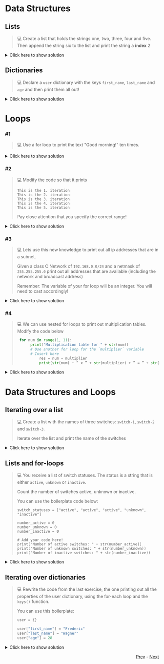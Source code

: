 # Data Structures

## Lists

> 💻 Create a list that holds the strings one, two, three, four and five. Then append the string six to the list and print the string a **index** 2

<details>
  <summary>Click here to show solution</summary>

```python
  l = ["one", "two", "three", "four", "five"]
  l.append("six")
  print(l[2])
```
</details>

## Dictionaries

> 💻 Declare a `user` dictionary with the keys `first_name`, `last_name` and `age` and then print them all out!

<details>
  <summary>Click here to show solution</summary>

```python
  user = {}

  user["first_name"] = "Marcel"
  user["last_name"] = "Neidinger"
  user["age"] = 24
  
  print(user["first_name"])
  print(user["last_name"])
  print(user["age"])
```

</details>

# Loops 

### #1

> 💻 Use a for loop to print the text "Good morning!" ten times.

<details>
  <summary>Click here to show solution</summary>

```python
  
  for a in range(0, 10):
    print("Good morning!")
```
</details>

### #2

> 💻 Modify the code so that it prints
>
> ```
> This is the 1. iteration
> This is the 2. iteration
> This is the 3. iteration
> This is the 4. iteration
> This is the 5. iteration
> ```
>
> Pay close attention that you specify the correct range!

<details>
  <summary>Click here to show solution</summary>

```python
  
  for a in range(1, 6):
    print("This is the " + str(a) + ". iteration")
```
</details>

### #3

> 💻 Lets use this new knowledge to print out all ip addresses that are in a subnet.
>
> Given a class C Network of `192.168.0.0/24` and a netmask of `255.255.255.0` print out all addresses that are available (including the network and broadcast address)
>
> Remember: The variable of your for loop will be an integer. You will need to cast accordingly!

<details>
  <summary>Click here to show solution</summary>

```python
  
  for host_part in range(0, 256):
    ip_address = "192.168.0." + str(host_part)
    print(ip_address)
```
</details>

### #4

> 💻 We can use nested for loops to print out multiplication tables. Modify the code below
>
> ```python
>  for num in range(1, 11):
>       print("Multiplication table for " + str(num))
>       # Use another for loop for the `multiplier` variable 
>       # Insert here
>           res = num ∗ multiplier
>           print(str(num) + ” x ” + str(multiplier) + ” = ” + str(res))
> ```

<details>
  <summary>Click here to show solution</summary>

```python
  
  for num in range(1, 11):
        print("Multiplication table for " + str(num))
        for multiplier in range(1, 11):
           res = num ∗ multiplier
           print(str(num) + ” x ” + str(multiplier) + ” = ” + str(res))
```
</details>

# Data Structures and Loops

## Iterating over a list

> 💻 Create a list with the names of three switches: `switch-1`, `switch-2` and `switch-3`.
>
> Iterate over the list and print the name of the switches

<details>
  <summary>Click here to show solution</summary>

```python
  l = ["switch-1", "switch-2", "switch-3"]
  for i in range(0, len(l)):
    print(l[i])
```
</details>

## Lists and for-loops

> 💻 You receive a list of switch statuses. The status is a string that is either `active`, `unknown` or `inactive`.
>
> Count the number of switches active, unknown or inactive.
>
> You can use the boilerplate code below:
>
> ```python‚
> switch_statuses = ["active", "active", "active", "unknown", "inactive"]
>
> number_active = 0
> number_unknown = 0
> number_inactive = 0
>
> # Add your code here!
> print("Number of active switches: " + str(number_active))
> print("Number of unknown switches: " + str(number_unknown))
> print("Number of inactive switches: " + str(number_inactive))
> ```

<details>
  <summary>Click here to show solution</summary>

```python
  
  switch_statuses = ["active", "active", "active", "unknown", "inactive"]
  
  number_active = 0
  number_unknown = 0
  number_inactive = 0

  # Add your code here!
  for status in switch_statuses:
    if status == "active":
        number_active += 1
    elif status == "inactive":
        number_inactive += 1
    elif status == "unknown":
        number_unknown += 1

  print("Number of active switches: " + str(number_active))
  print("Number of unknown switches: " + str(number_unknown))
  print("Number of inactive switches: " + str(number_inactive))
```
</details>

## Iterating over dictionaries

> 💻 Rewrite the code from the last exercise, the one printing out all the properties of the user dictionary, using the for-each loop and the `keys()` function.
>
> You can use this boilerplate:
>
> ```python
> user = {}
>
> user["first_name"] = "Frederic"
> user["last_name"] = "Wagner"
> user["age"] = 28
> ```

<details>
  <summary>Click here to show solution</summary>

```python
  
  user = {}

  user["first_name"] = "Frederic"
  user["last_name"] = "Wagner"
  user["age"] = 28
  
  for key in user.keys():
    print(user[key])
```

</details>




<div align="right">

   [Prev](python_one_tasks.md) - [Next](python_two_json.md)
</div>